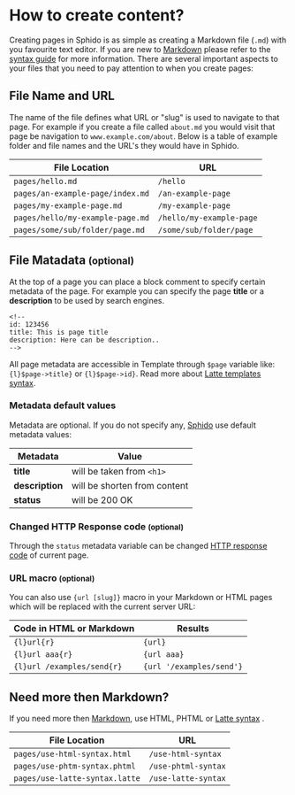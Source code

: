 <!--
id: create-content
title: Create content in Sphido CMS
template: ../../layout.docs.latte
syntax: on
-->

# How to create content?
 
Creating pages in Sphido is as simple as creating a Markdown file (`.md`) with you favourite text editor.
If you are new to [Markdown](http://daringfireball.net/projects/markdown/) please refer 
to the [syntax guide](http://daringfireball.net/projects/markdown/syntax) for more information. There are several 
important aspects to your files that you need to pay attention to when you create pages:

## File Name and URL

The name of the file defines what URL or "slug" is used to navigate to that page. For example if you create a 
file called `about.md` you would visit that page be navigation to `www.example.com/about`. 
Below is a table of example folder and file names and the URL's they would have in Sphido.

File Location | URL
------------- | -------------
`pages/hello.md` | `/hello`
`pages/an-example-page/index.md` | `/an-example-page`
`pages/my-example-page.md` | `/my-example-page`
`pages/hello/my-example-page.md` | `/hello/my-example-page`
`pages/some/sub/folder/page.md` | `/some/sub/folder/page`

## File Matadata <small>(optional)</small>

At the top of a page you can place a block comment to specify certain metadata of the page. 
For example you can specify the page **title** or a **description** to be used by search engines. 

	<!--
	id: 123456
	title: This is page title 
	description: Here can be description..
	-->

All page metadata are accessible in Template through `$page` variable like: `{l}$page->title}` or `{l}$page->id}`. 
Read more about [Latte templates syntax](/docs/latte-templates).
	
### Metadata default values

Metadata are optional. If you do not specify any, [Sphido](/) use default metadata values:
  
 Metadata | Value
----------|---------
**title** |  will be taken from `<h1>` 
**description** | will be shorten from content  
**status** | will be 200 OK  

### Changed HTTP Response code <small>(optional)</small>

Through the `status` metadata variable can be changed [HTTP response code](http://en.wikipedia.org/wiki/List_of_HTTP_status_codes) of current page.

### URL macro <small>(optional)</small>

You can also use <code>&#123;url [slug]}</code> macro in your Markdown or HTML pages which will be replaced with the current server URL:

 Code in HTML or Markdown | Results
--------------------------|---------
<code>{l}url{r}</code> | `{url}`  
<code>{l}url aaa{r}</code> | `{url aaa}`  
<code>{l}url /examples/send{r}</code> | `{url '/examples/send'}`  

## Need more then Markdown?
 
If you need more then [Markdown](http://daringfireball.net/projects/markdown/), use HTML, PHTML or [Latte syntax](http://latte.nette.org/) . 

File Location | URL
------------- | -------------
`pages/use-html-syntax.html` | `/use-html-syntax`
`pages/use-phtm-syntax.phtml` | `/use-phtml-syntax`
`pages/use-latte-syntax.latte` | `/use-latte-syntax`
